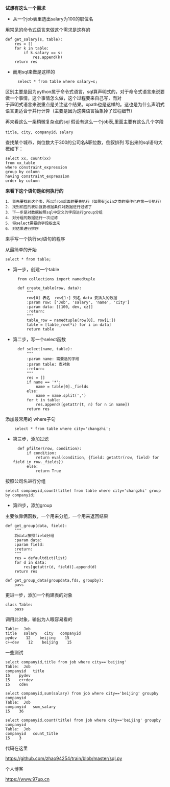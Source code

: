 **试想有这么一个需求**
* 从一个job表里选出salary为100的职位名

用常见的命令式语言来做这个需求是这样的


    def get_salary(s, table):
        res = []
        for k in table:
            if k.salary == s:
                res.append(k)
        return res

* 而用sql来做是这样的


        select * from table where salary=s;

区别主要是因为python属于命令式语言，sql算声明式的，对于命令式语言来说要做一个事情，这个事情怎么做，这个过程要来自己写，而对   
于声明式语言来说重点是关注这个结果。xpath也是这样的。这也是为什么声明式语言更适合于并行计算（主要是因为这类语言抽象掉了过程细节）


再来看这么一条稍微复杂点的sql
假设有这么一个job表,里面主要有这么几个字段

    title, city, companyid，salary
    
查找某个城市，岗位数大于300的公司名&职位数，倒叙排列
写出来的sql语句大概如下：

    select xx, count(xx)
    from xx_table
    where constraint_expression
    group by column
    having constraint_expression
    order by column


**来看下这个语句是如何执行的**

    1. 首先要找到这个表，所以from后面的要先执行（如果有join之类的操作也在第一步执行）
    2. 找到相应的表后就要根据条件对数据进行过滤了
    3. 下一步是对数据按照sql中定义的字段进行group分组
    4. 对分组的数据进行一次过滤
    5. 将select需要的字段取出来
    6. 对结果进行排序


来手写一个执行sql语句的程序

从最简单的开始

    select * from table;
    
* 第一步，创建一个table


        from collections import namedtuple

        def create_table(row, data):
            """
            row[0] 表名  row[1:] 列名 data 要插入的数据
            :param row: ['Job', 'salary', 'name', 'city']
            :param data: [[100, dev, cz]]
            :return:
            """
            table_row = namedtuple(row[0], row[1:])
            table = [table_row(*i) for i in data]
            return table


* 第二步，写一个select函数



        def select(name, table):
            """
            :param name: 需要选的字段
            :param table: 表对象
            :return:
            """
            res = []
            if name == '*':
                name = table[0]._fields
            else:
                name = name.split(',')
            for t in table:
                res.append([getattr(t, n) for n in name])
            return res


添加最常用的 where子句

        select * from table where city='changzhi';
    
* 第三步，添加过滤


        def pfilter(row, condition):
            if condition:
                return eval(condition, {field: getattr(row, field) for field in row._fields})
            else:
                return True


按照公司名进行分组

    select companyid,count(title) from table where city='changzhi' group by companyid;

* 第四步，添加group

主要依靠俩函数，一个用来分组，一个用来返回结果

    def get_group(data, field):
        """
        将data按照field分组
        :param data:
        :param field:
        :return:
        """
        res = defaultdict(list)
        for d in data:
            res[getattr(d, field)].append(d)
        return res

    def get_group_data(groupdata,fds, groupby):
        pass

更进一步，添加一个构建表的对象


    class Table:
        pass

调用此对象，输出为人眼容易看的

    Table:  Job
    title   salary   city   companyid
    pydev    12    beijing    15
    c++dev    12    beijing    15



一些测试

    select companyid,title from job where city=='beijing'
    Table:  Job
    companyid   title
    15    pydev
    15    c++dev
    15    cdev
    
    select companyid,sum(salary) from job where city=='beijing' groupby companyid
    Table:  Job
    companyid   sum_salary
    15    36
    
    select companyid,count(title) from job where city=='beijing' groupby companyid
    Table:  Job
    companyid   count_title
    15    3

代码在这里   

https://github.com/zhao94254/train/blob/master/sql.py   

个人博客     

https://www.97up.cn  
